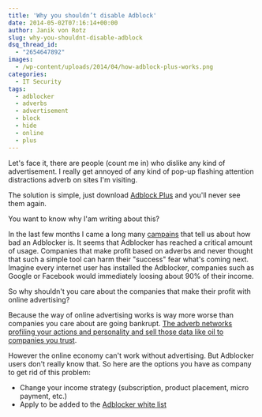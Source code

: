 ```yaml
---
title: 'Why you shouldn’t disable Adblock'
date: 2014-05-02T07:16:14+00:00
author: Janik von Rotz
slug: why-you-shouldnt-disable-adblock
dsq_thread_id:
  - "2654647892"
images:
  - /wp-content/uploads/2014/04/how-adblock-plus-works.png
categories:
  - IT Security
tags:
  - adblocker
  - adverbs
  - advertisement
  - block
  - hide
  - online
  - plus
---
```

Let's face it, there are people (count me in) who dislike any kind of advertisement.
I really get annoyed of any kind of pop-up flashing attention distractions adverb on sites I'm visiting.

The solution is simple, just download [Adblock Plus](https://adblockplus.org) and you'll never see them again.

You want to know why I'am writing about this?
<!--more-->
In the last few months I came a long many [campains](http://www.browsersicherheit.info/) that tell us about how bad an Adblocker is.
It seems that Adblocker has reached a critical amount of usage.
Companies that make profit based on adverbs and never thought that such a simple tool can harm their "success" fear what's coming next.
Imagine every internet user has installed the Adblocker, companies such as Google or Facebook would immediately loosing about 90% of their income.

So why shouldn't you care about the companies that make their profit with online advertising?

Because the way of online advertising works is way more worse than companies you care about are going bankrupt.
[The adverb networks profiling your actions and personality and sell those data like oil to companies you trust](http://donttrack.us/).

However the online economy can't work without advertising. But Adblocker users don't really know that.
So here are the options you have as company to get rid of this problem:

* Change your income strategy (subscription, product placement, micro payment, etc.)
* Apply to be added to the [Adblocker white list](https://eyeo.com/acceptable-ads-application.html)
